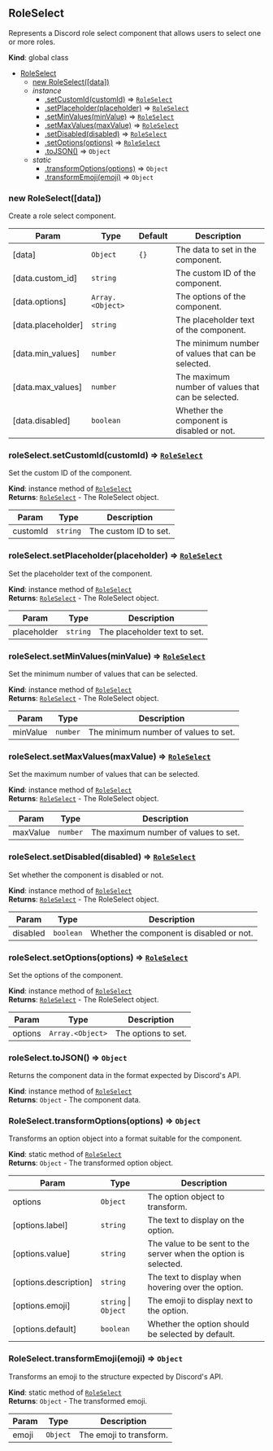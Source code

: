 <a name="RoleSelect"></a>

## RoleSelect
Represents a Discord role select component that allows users to select one or more roles.

**Kind**: global class  

* [RoleSelect](#RoleSelect)
    * [new RoleSelect([data])](#new_RoleSelect_new)
    * _instance_
        * [.setCustomId(customId)](#RoleSelect+setCustomId) ⇒ [<code>RoleSelect</code>](#RoleSelect)
        * [.setPlaceholder(placeholder)](#RoleSelect+setPlaceholder) ⇒ [<code>RoleSelect</code>](#RoleSelect)
        * [.setMinValues(minValue)](#RoleSelect+setMinValues) ⇒ [<code>RoleSelect</code>](#RoleSelect)
        * [.setMaxValues(maxValue)](#RoleSelect+setMaxValues) ⇒ [<code>RoleSelect</code>](#RoleSelect)
        * [.setDisabled(disabled)](#RoleSelect+setDisabled) ⇒ [<code>RoleSelect</code>](#RoleSelect)
        * [.setOptions(options)](#RoleSelect+setOptions) ⇒ [<code>RoleSelect</code>](#RoleSelect)
        * [.toJSON()](#RoleSelect+toJSON) ⇒ <code>Object</code>
    * _static_
        * [.transformOptions(options)](#RoleSelect.transformOptions) ⇒ <code>Object</code>
        * [.transformEmoji(emoji)](#RoleSelect.transformEmoji) ⇒ <code>Object</code>

<a name="new_RoleSelect_new"></a>

### new RoleSelect([data])
Create a role select component.


| Param | Type | Default | Description |
| --- | --- | --- | --- |
| [data] | <code>Object</code> | <code>{}</code> | The data to set in the component. |
| [data.custom_id] | <code>string</code> |  | The custom ID of the component. |
| [data.options] | <code>Array.&lt;Object&gt;</code> |  | The options of the component. |
| [data.placeholder] | <code>string</code> |  | The placeholder text of the component. |
| [data.min_values] | <code>number</code> |  | The minimum number of values that can be selected. |
| [data.max_values] | <code>number</code> |  | The maximum number of values that can be selected. |
| [data.disabled] | <code>boolean</code> |  | Whether the component is disabled or not. |

<a name="RoleSelect+setCustomId"></a>

### roleSelect.setCustomId(customId) ⇒ [<code>RoleSelect</code>](#RoleSelect)
Set the custom ID of the component.

**Kind**: instance method of [<code>RoleSelect</code>](#RoleSelect)  
**Returns**: [<code>RoleSelect</code>](#RoleSelect) - The RoleSelect object.  

| Param | Type | Description |
| --- | --- | --- |
| customId | <code>string</code> | The custom ID to set. |

<a name="RoleSelect+setPlaceholder"></a>

### roleSelect.setPlaceholder(placeholder) ⇒ [<code>RoleSelect</code>](#RoleSelect)
Set the placeholder text of the component.

**Kind**: instance method of [<code>RoleSelect</code>](#RoleSelect)  
**Returns**: [<code>RoleSelect</code>](#RoleSelect) - The RoleSelect object.  

| Param | Type | Description |
| --- | --- | --- |
| placeholder | <code>string</code> | The placeholder text to set. |

<a name="RoleSelect+setMinValues"></a>

### roleSelect.setMinValues(minValue) ⇒ [<code>RoleSelect</code>](#RoleSelect)
Set the minimum number of values that can be selected.

**Kind**: instance method of [<code>RoleSelect</code>](#RoleSelect)  
**Returns**: [<code>RoleSelect</code>](#RoleSelect) - The RoleSelect object.  

| Param | Type | Description |
| --- | --- | --- |
| minValue | <code>number</code> | The minimum number of values to set. |

<a name="RoleSelect+setMaxValues"></a>

### roleSelect.setMaxValues(maxValue) ⇒ [<code>RoleSelect</code>](#RoleSelect)
Set the maximum number of values that can be selected.

**Kind**: instance method of [<code>RoleSelect</code>](#RoleSelect)  
**Returns**: [<code>RoleSelect</code>](#RoleSelect) - The RoleSelect object.  

| Param | Type | Description |
| --- | --- | --- |
| maxValue | <code>number</code> | The maximum number of values to set. |

<a name="RoleSelect+setDisabled"></a>

### roleSelect.setDisabled(disabled) ⇒ [<code>RoleSelect</code>](#RoleSelect)
Set whether the component is disabled or not.

**Kind**: instance method of [<code>RoleSelect</code>](#RoleSelect)  
**Returns**: [<code>RoleSelect</code>](#RoleSelect) - The RoleSelect object.  

| Param | Type | Description |
| --- | --- | --- |
| disabled | <code>boolean</code> | Whether the component is disabled or not. |

<a name="RoleSelect+setOptions"></a>

### roleSelect.setOptions(options) ⇒ [<code>RoleSelect</code>](#RoleSelect)
Set the options of the component.

**Kind**: instance method of [<code>RoleSelect</code>](#RoleSelect)  
**Returns**: [<code>RoleSelect</code>](#RoleSelect) - The RoleSelect object.  

| Param | Type | Description |
| --- | --- | --- |
| options | <code>Array.&lt;Object&gt;</code> | The options to set. |

<a name="RoleSelect+toJSON"></a>

### roleSelect.toJSON() ⇒ <code>Object</code>
Returns the component data in the format expected by Discord's API.

**Kind**: instance method of [<code>RoleSelect</code>](#RoleSelect)  
**Returns**: <code>Object</code> - The component data.  
<a name="RoleSelect.transformOptions"></a>

### RoleSelect.transformOptions(options) ⇒ <code>Object</code>
Transforms an option object into a format suitable for the component.

**Kind**: static method of [<code>RoleSelect</code>](#RoleSelect)  
**Returns**: <code>Object</code> - The transformed option object.  

| Param | Type | Description |
| --- | --- | --- |
| options | <code>Object</code> | The option object to transform. |
| [options.label] | <code>string</code> | The text to display on the option. |
| [options.value] | <code>string</code> | The value to be sent to the server when the option is selected. |
| [options.description] | <code>string</code> | The text to display when hovering over the option. |
| [options.emoji] | <code>string</code> \| <code>Object</code> | The emoji to display next to the option. |
| [options.default] | <code>boolean</code> | Whether the option should be selected by default. |

<a name="RoleSelect.transformEmoji"></a>

### RoleSelect.transformEmoji(emoji) ⇒ <code>Object</code>
Transforms an emoji to the structure expected by Discord's API.

**Kind**: static method of [<code>RoleSelect</code>](#RoleSelect)  
**Returns**: <code>Object</code> - The transformed emoji.  

| Param | Type | Description |
| --- | --- | --- |
| emoji | <code>Object</code> | The emoji to transform. |

